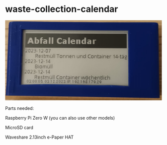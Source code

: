 # waste-collection-calendar
![Image](https://github.com/zangaby/waste-collection-calendar/blob/main/waste-collection-calendar.png?raw=true)

Parts needed:

Raspberry Pi Zero W (you can also use other models)

MicroSD card

Waveshare 2.13inch e-Paper HAT
